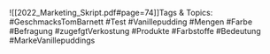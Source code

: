 
![[2022_Marketing_Skript.pdf#page=74]]Tags & Topics:
   #GeschmacksTomBarnett
   #Test
   #Vanillepudding
   #Mengen
   #Farbe
   #Befragung
   #zugefgtVerkostung
   #Produkte
   #Farbstoffe
   #Bedeutung
   #MarkeVanillepuddings